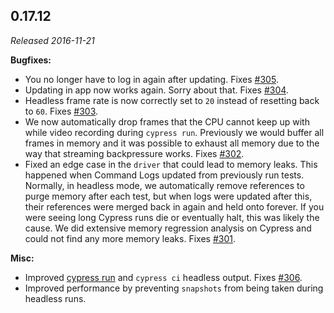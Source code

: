 ## 0.17.12

_Released 2016-11-21_

**Bugfixes:**

- You no longer have to log in again after updating. Fixes
  [#305](https://github.com/cypress-io/cypress/issues/305).
- Updating in app now works again. Sorry about that. Fixes
  [#304](https://github.com/cypress-io/cypress/issues/304).
- Headless frame rate is now correctly set to `20` instead of resetting back to
  `60`. Fixes [#303](https://github.com/cypress-io/cypress/issues/303).
- We now automatically drop frames that the CPU cannot keep up with while video
  recording during `cypress run`. Previously we would buffer all frames in
  memory and it was possible to exhaust all memory due to the way that streaming
  backpressure works. Fixes
  [#302](https://github.com/cypress-io/cypress/issues/302).
- Fixed an edge case in the `driver` that could lead to memory leaks. This
  happened when Command Logs updated from previously run tests. Normally, in
  headless mode, we automatically remove references to purge memory after each
  test, but when logs were updated after this, their references were merged back
  in again and held onto forever. If you were seeing long Cypress runs die or
  eventually halt, this was likely the cause. We did extensive memory regression
  analysis on Cypress and could not find any more memory leaks. Fixes
  [#301](https://github.com/cypress-io/cypress/issues/301).

**Misc:**

- Improved [cypress run](/guides/guides/command-line#cypress-run) and
  `cypress ci` headless output. Fixes
  [#306](https://github.com/cypress-io/cypress/issues/306).
- Improved performance by preventing `snapshots` from being taken during
  headless runs.
